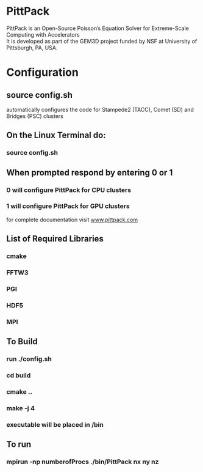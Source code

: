 # PittPack
PittPack is an Open-Source Poisson’s Equation Solver for Extreme-Scale Computing with Accelerators <br/>
It is developed as part of the GEM3D project funded by NSF at University of Pittsburgh, PA, USA. 

# Configuration 
## source config.sh 
automatically configures the code for Stampede2 (TACC), Comet (SD) and Bridges (PSC) clusters 



## On the Linux Terminal do:
### source config.sh 
## When prompted respond by entering 0 or 1    
###  0 will configure PittPack for CPU clusters 
###  1 will configure PittPack for GPU clusters


for complete documentation visit www.pittpack.com


## List of Required Libraries
### cmake 
### FFTW3 
### PGI 
### HDF5
### MPI 

## To Build 
### run ./config.sh
### cd build
### cmake ..
### make -j 4
### executable will be placed in /bin

## To run
### mpirun -np numberofProcs ./bin/PittPack nx ny nz 
 
